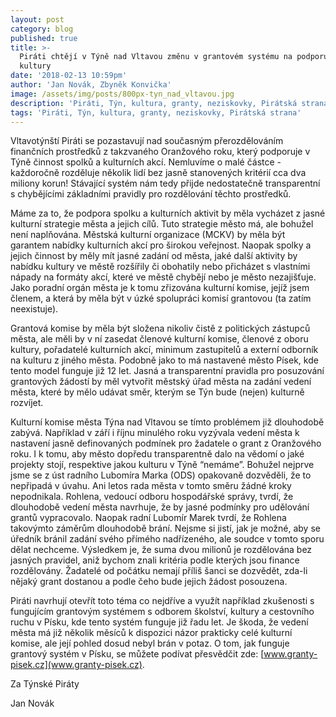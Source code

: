 ```yaml
---
layout: post
category: blog
published: true
title: >-
  Piráti chtějí v Týně nad Vltavou změnu v grantovém systému na podporu spolků a
  kultury
date: '2018-02-13 10:59pm'
author: 'Jan Novák, Zbyněk Konvička'
image: /assets/img/posts/800px-tyn_nad_vltavou.jpg
description: 'Piráti, Týn, kultura, granty, neziskovky, Pirátská strana'
tags: 'Piráti, Týn, kultura, granty, neziskovky, Pirátská strana'
---
```

Vltavotýnští Piráti se pozastavují nad současným přerozdělováním finančních prostředků z takzvaného Oranžového roku, který podporuje v Týně činnost spolků a kulturních akcí. Nemluvíme o malé částce - každoročně rozděluje několik lidí bez jasně stanovených kritérií cca dva miliony korun! Stávající systém nám tedy přijde nedostatečně transparentní s chybějícími základními pravidly pro rozdělování těchto prostředků.

Máme za to, že podpora spolku a kulturních aktivit by měla vycházet z jasné kulturní strategie města a jejich cílů. Tuto strategie město má, ale bohužel není naplňována. Městská kulturní organizace (MCKV) by měla být garantem nabídky kulturních akcí pro širokou veřejnost. Naopak spolky a jejich činnost by měly mít jasné zadání od města, jaké další aktivity by nabídku kultury ve městě rozšířily či obohatily nebo přicházet s vlastními nápady na formáty akcí, které ve městě chybějí nebo je město nezajišťuje. Jako poradní orgán města je k tomu zřizována kulturní komise, jejíž jsem členem, a která by měla být v úzké spolupráci komisí grantovou (ta zatím neexistuje).

Grantová komise by měla být složena nikoliv čistě z politických zástupců města, ale měli by v ní zasedat členové kulturní komise, členové z oboru kultury, pořadatelé kulturních akcí, minimum zastupitelů a externí odborník na kulturu z jiného města. Podobně jako to má nastavené město Písek, kde tento model funguje již 12 let. Jasná a transparentní pravidla pro posuzování grantových žádostí by měl vytvořit městský úřad města na zadání vedení města, které by mělo udávat směr, kterým se Týn bude (nejen) kulturně rozvíjet.

Kulturní komise města Týna nad Vltavou se tímto problémem již dlouhodobě zabývá. Například v září i říjnu minulého roku vyzývala vedení města k nastavení jasně definovaných podmínek pro žadatele o grant z Oranžového roku. I k tomu, aby město dopředu transparentně dalo na vědomí o jaké projekty stojí, respektive jakou kulturu v Týně “nemáme”. Bohužel nejprve jsme se z úst radního Lubomíra Marka (ODS) opakovaně dozvěděli, že to nepřipadá v úvahu. Ani letos rada města v tomto směru žádné kroky nepodnikala.  Rohlena, vedoucí odboru hospodářské správy, tvrdí, že dlouhodobě vedení města navrhuje, že by jasné podmínky pro udělování grantů vypracovalo. Naopak radní Lubomír Marek tvrdí, že Rohlena takovýmto záměrům dlouhodobě brání. Nejsme si jistí, jak je možné, aby se úředník bránil zadání svého přímého nadřízeného, ale soudce v tomto sporu dělat nechceme. Výsledkem je, že suma dvou milionů je rozdělována bez jasných pravidel, aniž bychom znali kritéria podle kterých jsou finance rozdělovány. Žadatelé od počátku nemají příliš šanci se dozvědět, zda-li nějaký grant dostanou a podle čeho bude jejich žádost posouzena.

Piráti navrhují otevřít toto téma co nejdříve a využít například zkušenosti s fungujícím grantovým systémem s odborem školství, kultury a cestovního ruchu v Písku, kde tento systém funguje již řadu let. Je škoda, že vedení města má již několik měsíců k dispozici názor prakticky celé kulturní komise, ale její pohled dosud nebyl brán v potaz. O tom, jak funguje grantový systém v Písku, se můžete podívat přesvědčit zde: [www.granty-pisek.cz](www.granty-pisek.cz).

Za Týnské Piráty

Jan Novák
